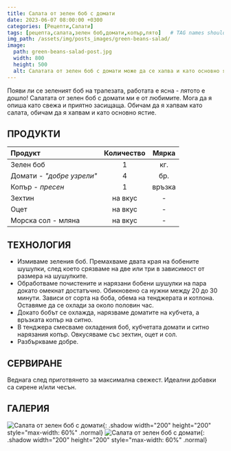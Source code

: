 ```yaml
---
title: Салата от зелен боб с домати
date: 2023-06-07 08:00:00 +0300
categories: [Рецепти,Салати]
tags: [рецепта,салата,зелен боб,домати,копър,лято]   # TAG names should always be lowercase
img_path: /assets/img/posts_images/green-beans-salad/
image:
  path: green-beans-salad-post.jpg
  width: 800
  height: 500
  alt: Салатата от зелен боб с домати може да се хапва и като основно ястие
---
```


Появи ли се зеленият боб на трапезата, работата е ясна - лятото е дошло! Салатата от зелен боб с домати ми е от любимите. Мога да я опиша като свежа и приятно засищаща. Обичам да я хапвам като салата, обичам да я хапвам и като основно ястие.

## **ПРОДУКТИ**

| Продукт                    |Количество  |Мярка   |
|:---------------------------|:----------:|:------:|
|Зелен боб                   |1           |кг.     |
|Домати - *"добре узрели"*   |4           |бр.     |
|Копър - *пресен*            |1           |връзка  |
|Зехтин                      |на вкус     | -      |
|Оцет                        |на вкус     | -      |
|Морска сол - мляна          |на вкус     | -      |

## **ТЕХНОЛОГИЯ**

- Измиваме зеления боб. Премахваме двата края на бобените шушулки, след което срязваме на две или три в зависимост от размера на шушулките.
- Обработваме почистените и нарязани бобени шушулки на пара докато омекнат достатъчно. Обикновено са нужни между 20 до 30 минути. Зависи от сорта на боба, обема на тенджерата и котлона. Оставяме да се охлади за около половин час.
- Докато бобът се охлажда, нарязваме доматите на кубчета, а връзката копър на ситно.
- В тенджера смесваме охладения боб, кубчетата домати и ситно нарязания копър. Овкусяваме със зехтин, оцет и сол.
- Разбъркваме добре.

## **СЕРВИРАНЕ**

Веднага след приготвянето за максимална свежест. Идеални добавки са сирене и/или чесън.

## **ГАЛЕРИЯ**

![Салата от зелен боб с домати](green-beans-salad-01.jpg){: .shadow width="200" height="200" style="max-width: 60%" .normal}
![Салата от зелен боб с домати](green-beans-salad-02.jpg){: .shadow width="200" height="200" style="max-width: 60%" .normal}
